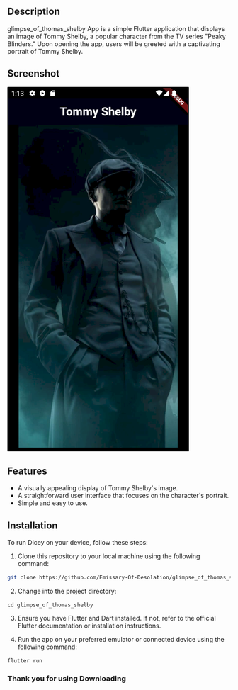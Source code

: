 ## Description

glimpse_of_thomas_shelby App is a simple Flutter application that displays an image of Tommy Shelby, a popular character from the TV series "Peaky Blinders." Upon opening the app, users will be greeted with a captivating portrait of Tommy Shelby.

## Screenshot

![glimpse_of_thomas_shelby](shelb.png)

## Features

- A visually appealing display of Tommy Shelby's image.
- A straightforward user interface that focuses on the character's portrait.
- Simple and easy to use.

## Installation
  To run Dicey on your device, follow these steps:

  1. Clone this repository to your local machine using the following command:
    
   ```bash
   git clone https://github.com/Emissary-Of-Desolation/glimpse_of_thomas_shelby.git
   ```
  2. Change into the project directory:
  
    cd glimpse_of_thomas_shelby
   3. Ensure you have Flutter and Dart installed. If not, refer to the official Flutter 
       documentation or installation instructions.
  
   4. Run the app on your preferred emulator or connected device using the following command:
    
    flutter run
  
  
  ### Thank you for using Downloading
